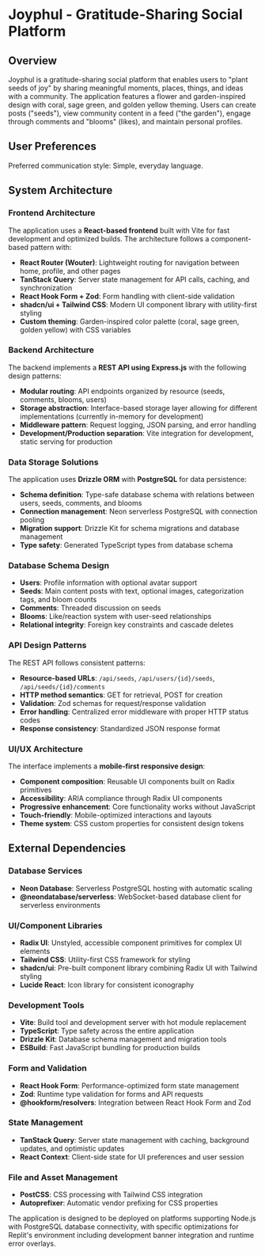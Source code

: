 # Joyphul - Gratitude-Sharing Social Platform

## Overview

Joyphul is a gratitude-sharing social platform that enables users to "plant seeds of joy" by sharing meaningful moments, places, things, and ideas with a community. The application features a flower and garden-inspired design with coral, sage green, and golden yellow theming. Users can create posts ("seeds"), view community content in a feed ("the garden"), engage through comments and "blooms" (likes), and maintain personal profiles.

## User Preferences

Preferred communication style: Simple, everyday language.

## System Architecture

### Frontend Architecture

The application uses a **React-based frontend** built with Vite for fast development and optimized builds. The architecture follows a component-based pattern with:

- **React Router (Wouter)**: Lightweight routing for navigation between home, profile, and other pages
- **TanStack Query**: Server state management for API calls, caching, and synchronization
- **React Hook Form + Zod**: Form handling with client-side validation
- **shadcn/ui + Tailwind CSS**: Modern UI component library with utility-first styling
- **Custom theming**: Garden-inspired color palette (coral, sage green, golden yellow) with CSS variables

### Backend Architecture

The backend implements a **REST API using Express.js** with the following design patterns:

- **Modular routing**: API endpoints organized by resource (seeds, comments, blooms, users)
- **Storage abstraction**: Interface-based storage layer allowing for different implementations (currently in-memory for development)
- **Middleware pattern**: Request logging, JSON parsing, and error handling
- **Development/Production separation**: Vite integration for development, static serving for production

### Data Storage Solutions

The application uses **Drizzle ORM** with **PostgreSQL** for data persistence:

- **Schema definition**: Type-safe database schema with relations between users, seeds, comments, and blooms
- **Connection management**: Neon serverless PostgreSQL with connection pooling
- **Migration support**: Drizzle Kit for schema migrations and database management
- **Type safety**: Generated TypeScript types from database schema

### Database Schema Design

- **Users**: Profile information with optional avatar support
- **Seeds**: Main content posts with text, optional images, categorization tags, and bloom counts
- **Comments**: Threaded discussion on seeds
- **Blooms**: Like/reaction system with user-seed relationships
- **Relational integrity**: Foreign key constraints and cascade deletes

### API Design Patterns

The REST API follows consistent patterns:

- **Resource-based URLs**: `/api/seeds`, `/api/users/{id}/seeds`, `/api/seeds/{id}/comments`
- **HTTP method semantics**: GET for retrieval, POST for creation
- **Validation**: Zod schemas for request/response validation
- **Error handling**: Centralized error middleware with proper HTTP status codes
- **Response consistency**: Standardized JSON response format

### UI/UX Architecture

The interface implements a **mobile-first responsive design**:

- **Component composition**: Reusable UI components built on Radix primitives
- **Accessibility**: ARIA compliance through Radix UI components
- **Progressive enhancement**: Core functionality works without JavaScript
- **Touch-friendly**: Mobile-optimized interactions and layouts
- **Theme system**: CSS custom properties for consistent design tokens

## External Dependencies

### Database Services

- **Neon Database**: Serverless PostgreSQL hosting with automatic scaling
- **@neondatabase/serverless**: WebSocket-based database client for serverless environments

### UI/Component Libraries

- **Radix UI**: Unstyled, accessible component primitives for complex UI elements
- **Tailwind CSS**: Utility-first CSS framework for styling
- **shadcn/ui**: Pre-built component library combining Radix UI with Tailwind styling
- **Lucide React**: Icon library for consistent iconography

### Development Tools

- **Vite**: Build tool and development server with hot module replacement
- **TypeScript**: Type safety across the entire application
- **Drizzle Kit**: Database schema management and migration tools
- **ESBuild**: Fast JavaScript bundling for production builds

### Form and Validation

- **React Hook Form**: Performance-optimized form state management
- **Zod**: Runtime type validation for forms and API requests
- **@hookform/resolvers**: Integration between React Hook Form and Zod

### State Management

- **TanStack Query**: Server state management with caching, background updates, and optimistic updates
- **React Context**: Client-side state for UI preferences and user session

### File and Asset Management

- **PostCSS**: CSS processing with Tailwind CSS integration
- **Autoprefixer**: Automatic vendor prefixing for CSS properties

The application is designed to be deployed on platforms supporting Node.js with PostgreSQL database connectivity, with specific optimizations for Replit's environment including development banner integration and runtime error overlays.